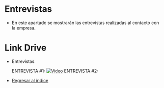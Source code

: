 # Entrevistas

* En este apartado se mostrarán las entrevistas realizadas al contacto con la empresa.

# Link Drive

* Entrevistas

  ENTREVISTA #1: 
[![Video](https://img.youtube.com/vi/EsTbHX2KR_M/0.jpg)](https://www.youtube.com/watch?v=EsTbHX2KR_M)
  ENTREVISTA #2:

* [Regresar al índice](../README.md)
